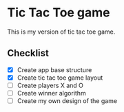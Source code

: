 # Tic Tac Toe game

This is my version of tic tac toe game.

## Checklist

- [x] Create app base structure
- [x] Create tic tac toe game layout
- [ ] Create players X and O
- [ ] Create winner algorithm
- [ ] Create my own design of the game
